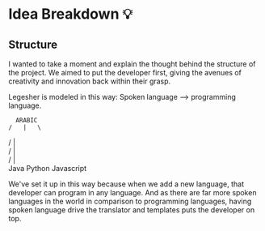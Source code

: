 # Idea Breakdown 💡

## Structure
I wanted to take a moment and explain the thought behind the structure of the project. We aimed to put the developer first, giving the avenues of creativity and innovation back within their grasp.

Legesher is modeled in this way: Spoken language --> programming language.

      ARABIC
    /   |   \
   /    |    \
  /     |     \
 /      |      \
Java  Python  Javascript

We've set it up in this way because when we add a new language, that developer can program in any language. And as there are far more spoken languages in the world in comparison to programming languages, having spoken language drive the translator and templates puts the developer on top.
